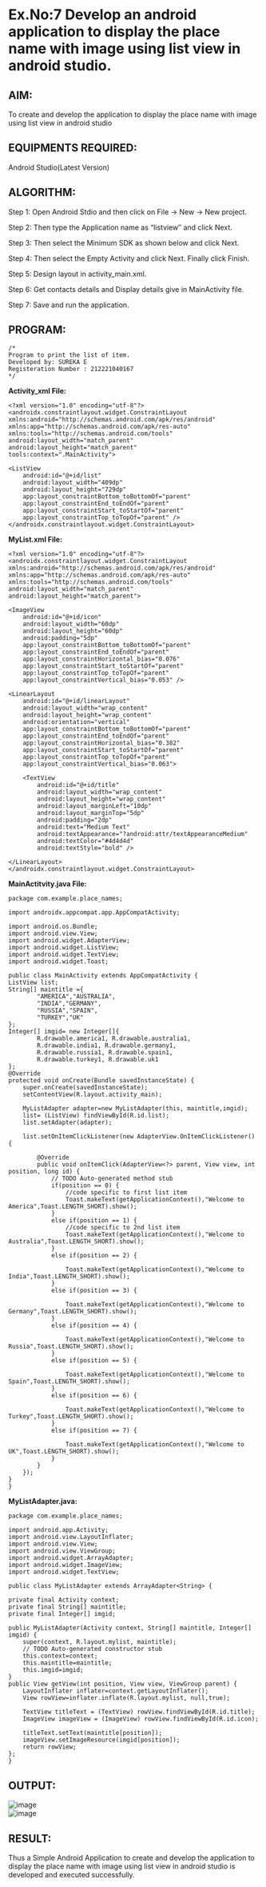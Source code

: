 

# Ex.No:7 Develop an android application to display the place name with image using list view in android studio.


## AIM:

To create and develop the application to display the place name with image using list view in android studio

## EQUIPMENTS REQUIRED:

Android Studio(Latest Version)

## ALGORITHM:

Step 1: Open Android Stdio and then click on File -> New -> New project.

Step 2: Then type the Application name as “listview″ and click Next. 

Step 3: Then select the Minimum SDK as shown below and click Next.

Step 4: Then select the Empty Activity and click Next. Finally click Finish.

Step 5: Design layout in activity_main.xml.

Step 6: Get contacts details and Display details give in MainActivity file.

Step 7: Save and run the application.

## PROGRAM:
```
/*
Program to print the list of item.
Developed by: SUREKA E
Registeration Number : 212221040167
*/
```
**Activity_xml File:**

    <?xml version="1.0" encoding="utf-8"?>
    <androidx.constraintlayout.widget.ConstraintLayout xmlns:android="http://schemas.android.com/apk/res/android"
    xmlns:app="http://schemas.android.com/apk/res-auto"
    xmlns:tools="http://schemas.android.com/tools"
    android:layout_width="match_parent"
    android:layout_height="match_parent"
    tools:context=".MainActivity">

    <ListView
        android:id="@+id/list"
        android:layout_width="409dp"
        android:layout_height="729dp"
        app:layout_constraintBottom_toBottomOf="parent"
        app:layout_constraintEnd_toEndOf="parent"
        app:layout_constraintStart_toStartOf="parent"
        app:layout_constraintTop_toTopOf="parent" />
    </androidx.constraintlayout.widget.ConstraintLayout>
    
**MyList.xml File:**
    
    <?xml version="1.0" encoding="utf-8"?>
    <androidx.constraintlayout.widget.ConstraintLayout xmlns:android="http://schemas.android.com/apk/res/android"
    xmlns:app="http://schemas.android.com/apk/res-auto"
    xmlns:tools="http://schemas.android.com/tools"
    android:layout_width="match_parent"
    android:layout_height="match_parent">

    <ImageView
        android:id="@+id/icon"
        android:layout_width="60dp"
        android:layout_height="60dp"
        android:padding="5dp"
        app:layout_constraintBottom_toBottomOf="parent"
        app:layout_constraintEnd_toEndOf="parent"
        app:layout_constraintHorizontal_bias="0.076"
        app:layout_constraintStart_toStartOf="parent"
        app:layout_constraintTop_toTopOf="parent"
        app:layout_constraintVertical_bias="0.053" />

    <LinearLayout
        android:id="@+id/linearLayout"
        android:layout_width="wrap_content"
        android:layout_height="wrap_content"
        android:orientation="vertical"
        app:layout_constraintBottom_toBottomOf="parent"
        app:layout_constraintEnd_toEndOf="parent"
        app:layout_constraintHorizontal_bias="0.382"
        app:layout_constraintStart_toStartOf="parent"
        app:layout_constraintTop_toTopOf="parent"
        app:layout_constraintVertical_bias="0.063">

        <TextView
            android:id="@+id/title"
            android:layout_width="wrap_content"
            android:layout_height="wrap_content"
            android:layout_marginLeft="10dp"
            android:layout_marginTop="5dp"
            android:padding="2dp"
            android:text="Medium Text"
            android:textAppearance="?android:attr/textAppearanceMedium"
            android:textColor="#4d4d4d"
            android:textStyle="bold" />

    </LinearLayout>
    </androidx.constraintlayout.widget.ConstraintLayout>

**MainActitvity.java File:**

    package com.example.place_names;

    import androidx.appcompat.app.AppCompatActivity;

    import android.os.Bundle;
    import android.view.View;
    import android.widget.AdapterView;
    import android.widget.ListView;
    import android.widget.TextView;
    import android.widget.Toast;

    public class MainActivity extends AppCompatActivity {
    ListView list;
    String[] maintitle ={
            "AMERICA","AUSTRALIA",
            "INDIA","GERMANY",
            "RUSSIA","SPAIN",
            "TURKEY","UK"
    };
    Integer[] imgid= new Integer[]{
            R.drawable.america1, R.drawable.australia1,
            R.drawable.india1, R.drawable.germany1,
            R.drawable.russia1, R.drawable.spain1,
            R.drawable.turkey1, R.drawable.uk1
    };
    @Override
    protected void onCreate(Bundle savedInstanceState) {
        super.onCreate(savedInstanceState);
        setContentView(R.layout.activity_main);

        MyListAdapter adapter=new MyListAdapter(this, maintitle,imgid);
        list= (ListView) findViewById(R.id.list);
        list.setAdapter(adapter);

        list.setOnItemClickListener(new AdapterView.OnItemClickListener() {

            @Override
            public void onItemClick(AdapterView<?> parent, View view, int position, long id) {
                // TODO Auto-generated method stub
                if(position == 0) {
                    //code specific to first list item
                    Toast.makeText(getApplicationContext(),"Welcome to America",Toast.LENGTH_SHORT).show();
                }
                else if(position == 1) {
                    //code specific to 2nd list item
                    Toast.makeText(getApplicationContext(),"Welcome to Australia",Toast.LENGTH_SHORT).show();
                }
                else if(position == 2) {

                    Toast.makeText(getApplicationContext(),"Welcome to India",Toast.LENGTH_SHORT).show();
                }
                else if(position == 3) {

                    Toast.makeText(getApplicationContext(),"Welcome to Germany",Toast.LENGTH_SHORT).show();
                }
                else if(position == 4) {

                    Toast.makeText(getApplicationContext(),"Welcome to Russia",Toast.LENGTH_SHORT).show();
                }
                else if(position == 5) {

                    Toast.makeText(getApplicationContext(),"Welcome to Spain",Toast.LENGTH_SHORT).show();
                }
                else if(position == 6) {

                    Toast.makeText(getApplicationContext(),"Welcome to Turkey",Toast.LENGTH_SHORT).show();
                }
                else if(position == 7) {

                    Toast.makeText(getApplicationContext(),"Welcome to UK",Toast.LENGTH_SHORT).show();
                }
            }
        });
    }
    }

**MyListAdapter.java:**

    package com.example.place_names;

    import android.app.Activity;
    import android.view.LayoutInflater;
    import android.view.View;
    import android.view.ViewGroup;
    import android.widget.ArrayAdapter;
    import android.widget.ImageView;
    import android.widget.TextView;

    public class MyListAdapter extends ArrayAdapter<String> {

    private final Activity context;
    private final String[] maintitle;
    private final Integer[] imgid;

    public MyListAdapter(Activity context, String[] maintitle, Integer[] imgid) {
        super(context, R.layout.mylist, maintitle);
        // TODO Auto-generated constructor stub
        this.context=context;
        this.maintitle=maintitle;
        this.imgid=imgid;
    }
    public View getView(int position, View view, ViewGroup parent) {
        LayoutInflater inflater=context.getLayoutInflater();
        View rowView=inflater.inflate(R.layout.mylist, null,true);

        TextView titleText = (TextView) rowView.findViewById(R.id.title);
        ImageView imageView = (ImageView) rowView.findViewById(R.id.icon);

        titleText.setText(maintitle[position]);
        imageView.setImageResource(imgid[position]);
        return rowView;
    };
    }

## OUTPUT:
   
![image](https://github.com/NaveenKumar-008/Mobile-Application-Development/assets/128135244/d8bab5ec-6fad-4027-8cbe-2dd8fe761b86)  
![image](https://github.com/NaveenKumar-008/Mobile-Application-Development/assets/128135244/f1e5827f-c4ce-4fed-bdd9-dbe8e676bcac)  

## RESULT:
Thus a Simple Android Application to create and develop the application to display the place name with image using list view in android studio is developed and executed successfully.
